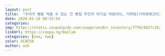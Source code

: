 ```yaml
---
layout: post
title:  "우리가 빵을 먹을 수 있는 건 빵집 주인의 이기심 덕분이다, 기파랑(기파랑에크리)"
date: 2020-01-18 08:55:54 
categories:  
img: https://static.coupangcdn.com/image/vendor_inventory/f7f6/0827c2b256ba8ca3be03011fede436f2b9087f5ab56877aadfdb65ef1ea5.jpg 
linkUrl: https://coupa.ng/bmilxA 
categories: [one, two] 
color: 4CAF50 
author: ask 
---
```


